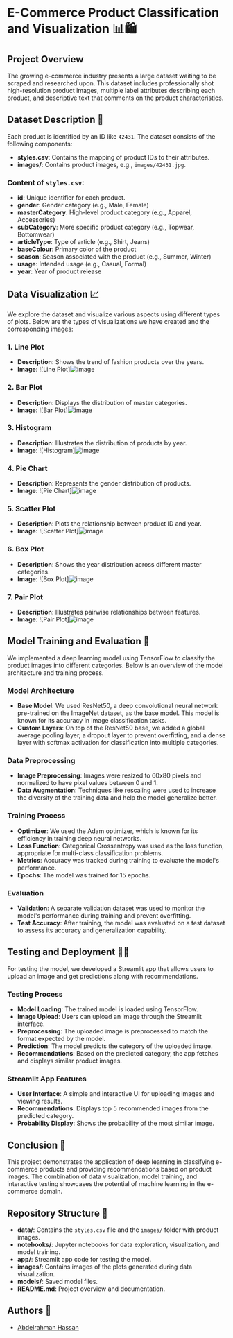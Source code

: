 # E-Commerce Product Classification and Visualization 📊🛍️

## Project Overview

The growing e-commerce industry presents a large dataset waiting to be scraped and researched upon. This dataset includes professionally shot high-resolution product images, multiple label attributes describing each product, and descriptive text that comments on the product characteristics.

## Dataset Description 📁

Each product is identified by an ID like `42431`. The dataset consists of the following components:
- **styles.csv**: Contains the mapping of product IDs to their attributes.
- **images/**: Contains product images, e.g., `images/42431.jpg`.

### Content of `styles.csv`:
- **id**: Unique identifier for each product.
- **gender**: Gender category (e.g., Male, Female)
- **masterCategory**: High-level product category (e.g., Apparel, Accessories)
- **subCategory**: More specific product category (e.g., Topwear, Bottomwear)
- **articleType**: Type of article (e.g., Shirt, Jeans)
- **baseColour**: Primary color of the product
- **season**: Season associated with the product (e.g., Summer, Winter)
- **usage**: Intended usage (e.g., Casual, Formal)
- **year**: Year of product release

## Data Visualization 📈

We explore the dataset and visualize various aspects using different types of plots. Below are the types of visualizations we have created and the corresponding images:

### 1. Line Plot
- **Description**: Shows the trend of fashion products over the years.
- **Image**: ![Line Plot]![image](https://github.com/AbdelrahmanHassan111/Intelligent-product-Recommendation-System/assets/156480367/effc9c1b-ebbc-4856-b378-466104dadbde)

### 2. Bar Plot
- **Description**: Displays the distribution of master categories.
- **Image**: ![Bar Plot]![image](https://github.com/AbdelrahmanHassan111/Intelligent-product-Recommendation-System/assets/156480367/7c2aef7d-3bc4-4dc7-aab9-a8fccaf91c8d)


### 3. Histogram
- **Description**: Illustrates the distribution of products by year.
- **Image**: ![Histogram]![image](https://github.com/AbdelrahmanHassan111/Intelligent-product-Recommendation-System/assets/156480367/3f86e035-23d4-4c4c-b2ad-1d9e8755a80b)


### 4. Pie Chart
- **Description**: Represents the gender distribution of products.
- **Image**: ![Pie Chart]![image](https://github.com/AbdelrahmanHassan111/Intelligent-product-Recommendation-System/assets/156480367/5466beca-00c1-41b6-aeaf-2e4200ef6b8e)


### 5. Scatter Plot
- **Description**: Plots the relationship between product ID and year.
- **Image**: ![Scatter Plot]![image](https://github.com/AbdelrahmanHassan111/Intelligent-product-Recommendation-System/assets/156480367/0b599e6f-a1d5-45c6-8982-10de49223e2f)


### 6. Box Plot
- **Description**: Shows the year distribution across different master categories.
- **Image**: ![Box Plot]![image](https://github.com/AbdelrahmanHassan111/Intelligent-product-Recommendation-System/assets/156480367/20bbfdd9-3b1f-4527-928a-6a90d22fb26e)


### 7. Pair Plot
- **Description**: Illustrates pairwise relationships between features.
- **Image**: ![Pair Plot]![image](https://github.com/AbdelrahmanHassan111/Intelligent-product-Recommendation-System/assets/156480367/c20afbdd-824e-497e-b82b-5b6f4dc9136c)

## Model Training and Evaluation 🤖

We implemented a deep learning model using TensorFlow to classify the product images into different categories. Below is an overview of the model architecture and training process.

### Model Architecture
- **Base Model**: We used ResNet50, a deep convolutional neural network pre-trained on the ImageNet dataset, as the base model. This model is known for its accuracy in image classification tasks.
- **Custom Layers**: On top of the ResNet50 base, we added a global average pooling layer, a dropout layer to prevent overfitting, and a dense layer with softmax activation for classification into multiple categories.

### Data Preprocessing
- **Image Preprocessing**: Images were resized to 60x80 pixels and normalized to have pixel values between 0 and 1.
- **Data Augmentation**: Techniques like rescaling were used to increase the diversity of the training data and help the model generalize better.

### Training Process
- **Optimizer**: We used the Adam optimizer, which is known for its efficiency in training deep neural networks.
- **Loss Function**: Categorical Crossentropy was used as the loss function, appropriate for multi-class classification problems.
- **Metrics**: Accuracy was tracked during training to evaluate the model's performance.
- **Epochs**: The model was trained for 15 epochs.

### Evaluation
- **Validation**: A separate validation dataset was used to monitor the model's performance during training and prevent overfitting.
- **Test Accuracy**: After training, the model was evaluated on a test dataset to assess its accuracy and generalization capability.

## Testing and Deployment 🧪🚀

For testing the model, we developed a Streamlit app that allows users to upload an image and get predictions along with recommendations.

### Testing Process
- **Model Loading**: The trained model is loaded using TensorFlow.
- **Image Upload**: Users can upload an image through the Streamlit interface.
- **Preprocessing**: The uploaded image is preprocessed to match the format expected by the model.
- **Prediction**: The model predicts the category of the uploaded image.
- **Recommendations**: Based on the predicted category, the app fetches and displays similar product images.

### Streamlit App Features
- **User Interface**: A simple and interactive UI for uploading images and viewing results.
- **Recommendations**: Displays top 5 recommended images from the predicted category.
- **Probability Display**: Shows the probability of the most similar image.

## Conclusion 📜

This project demonstrates the application of deep learning in classifying e-commerce products and providing recommendations based on product images. The combination of data visualization, model training, and interactive testing showcases the potential of machine learning in the e-commerce domain.

## Repository Structure 📂

- **data/**: Contains the `styles.csv` file and the `images/` folder with product images.
- **notebooks/**: Jupyter notebooks for data exploration, visualization, and model training.
- **app/**: Streamlit app code for testing the model.
- **images/**: Contains images of the plots generated during data visualization.
- **models/**: Saved model files.
- **README.md**: Project overview and documentation.

## Authors 👥

- [Abdelrahman Hassan](https://github.com/AbdelrahmanHassan111)

